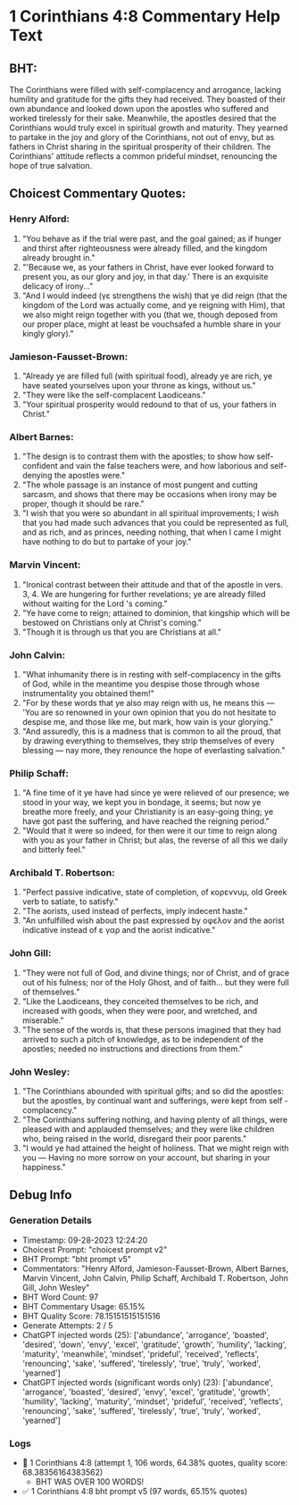 # 1 Corinthians 4:8 Commentary Help Text

## BHT:
The Corinthians were filled with self-complacency and arrogance, lacking humility and gratitude for the gifts they had received. They boasted of their own abundance and looked down upon the apostles who suffered and worked tirelessly for their sake. Meanwhile, the apostles desired that the Corinthians would truly excel in spiritual growth and maturity. They yearned to partake in the joy and glory of the Corinthians, not out of envy, but as fathers in Christ sharing in the spiritual prosperity of their children. The Corinthians' attitude reflects a common prideful mindset, renouncing the hope of true salvation.

## Choicest Commentary Quotes:
### Henry Alford:
1. "You behave as if the trial were past, and the goal gained; as if hunger and thirst after righteousness were already filled, and the kingdom already brought in." 
2. "'Because we, as your fathers in Christ, have ever looked forward to present you, as our glory and joy, in that day.' There is an exquisite delicacy of irony..."
3. "And I would indeed (γε strengthens the wish) that ye did reign (that the kingdom of the Lord was actually come, and ye reigning with Him), that we also might reign together with you (that we, though deposed from our proper place, might at least be vouchsafed a humble share in your kingly glory)."

### Jamieson-Fausset-Brown:
1. "Already ye are filled full (with spiritual food), already ye are rich, ye have seated yourselves upon your throne as kings, without us." 
2. "They were like the self-complacent Laodiceans."
3. "Your spiritual prosperity would redound to that of us, your fathers in Christ."

### Albert Barnes:
1. "The design is to contrast them with the apostles; to show how self-confident and vain the false teachers were, and how laborious and self-denying the apostles were."
2. "The whole passage is an instance of most pungent and cutting sarcasm, and shows that there may be occasions when irony may be proper, though it should be rare."
3. "I wish that you were so abundant in all spiritual improvements; I wish that you had made such advances that you could be represented as full, and as rich, and as princes, needing nothing, that when I came I might have nothing to do but to partake of your joy."

### Marvin Vincent:
1. "Ironical contrast between their attitude and that of the apostle in vers. 3, 4. We are hungering for further revelations; ye are already filled without waiting for the Lord 's coming."
2. "Ye have come to reign; attained to dominion, that kingship which will be bestowed on Christians only at Christ's coming."
3. "Though it is through us that you are Christians at all."

### John Calvin:
1. "What inhumanity there is in resting with self-complacency in the gifts of God, while in the meantime you despise those through whose instrumentality you obtained them!"
2. "For by these words that ye also may reign with us, he means this — 'You are so renowned in your own opinion that you do not hesitate to despise me, and those like me, but mark, how vain is your glorying."
3. "And assuredly, this is a madness that is common to all the proud, that by drawing everything to themselves, they strip themselves of every blessing — nay more, they renounce the hope of everlasting salvation."

### Philip Schaff:
1. "A fine time of it ye have had since ye were relieved of our presence; we stood in your way, we kept you in bondage, it seems; but now ye breathe more freely, and your Christianity is an easy-going thing; ye have got past the suffering, and have reached the reigning period."
2. "Would that it were so indeed, for then were it our time to reign along with you as your father in Christ; but alas, the reverse of all this we daily and bitterly feel."

### Archibald T. Robertson:
1. "Perfect passive indicative, state of completion, of κορεννυμ, old Greek verb to satiate, to satisfy." 
2. "The aorists, used instead of perfects, imply indecent haste." 
3. "An unfulfilled wish about the past expressed by οφελον and the aorist indicative instead of ε γαρ and the aorist indicative."

### John Gill:
1. "They were not full of God, and divine things; nor of Christ, and of grace out of his fulness; nor of the Holy Ghost, and of faith... but they were full of themselves."
2. "Like the Laodiceans, they conceited themselves to be rich, and increased with goods, when they were poor, and wretched, and miserable."
3. "The sense of the words is, that these persons imagined that they had arrived to such a pitch of knowledge, as to be independent of the apostles; needed no instructions and directions from them."

### John Wesley:
1. "The Corinthians abounded with spiritual gifts; and so did the apostles: but the apostles, by continual want and sufferings, were kept from self - complacency."
2. "The Corinthians suffering nothing, and having plenty of all things, were pleased with and applauded themselves; and they were like children who, being raised in the world, disregard their poor parents."
3. "I would ye had attained the height of holiness. That we might reign with you — Having no more sorrow on your account, but sharing in your happiness."


## Debug Info
### Generation Details
- Timestamp: 09-28-2023 12:24:20
- Choicest Prompt: "choicest prompt v2"
- BHT Prompt: "bht prompt v5"
- Commentators: "Henry Alford, Jamieson-Fausset-Brown, Albert Barnes, Marvin Vincent, John Calvin, Philip Schaff, Archibald T. Robertson, John Gill, John Wesley"
- BHT Word Count: 97
- BHT Commentary Usage: 65.15%
- BHT Quality Score: 78.15151515151516
- Generate Attempts: 2 / 5
- ChatGPT injected words (25):
	['abundance', 'arrogance', 'boasted', 'desired', 'down', 'envy', 'excel', 'gratitude', 'growth', 'humility', 'lacking', 'maturity', 'meanwhile', 'mindset', 'prideful', 'received', 'reflects', 'renouncing', 'sake', 'suffered', 'tirelessly', 'true', 'truly', 'worked', 'yearned']
- ChatGPT injected words (significant words only) (23):
	['abundance', 'arrogance', 'boasted', 'desired', 'envy', 'excel', 'gratitude', 'growth', 'humility', 'lacking', 'maturity', 'mindset', 'prideful', 'received', 'reflects', 'renouncing', 'sake', 'suffered', 'tirelessly', 'true', 'truly', 'worked', 'yearned']

### Logs
- 🔄 1 Corinthians 4:8 (attempt 1, 106 words, 64.38% quotes, quality score: 68.38356164383562) 
	- BHT WAS OVER 100 WORDS!
- ✅ 1 Corinthians 4:8 bht prompt v5 (97 words, 65.15% quotes)